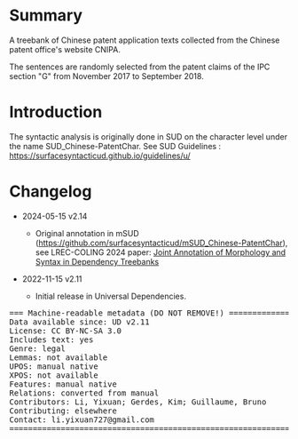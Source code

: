 # Summary
A treebank of Chinese patent application texts collected from the Chinese patent office's website CNIPA.

The sentences are randomly selected from the patent claims of the IPC section "G" from November 2017 to September 2018.

# Introduction
The syntactic analysis is originally done in SUD on the character level under the name SUD_Chinese-PatentChar. See SUD Guidelines : https://surfacesyntacticud.github.io/guidelines/u/

# Changelog

* 2024-05-15 v2.14
  * Original annotation in mSUD (https://github.com/surfacesyntacticud/mSUD_Chinese-PatentChar), see LREC-COLING 2024 paper: [Joint Annotation of Morphology and Syntax in Dependency Treebanks](https://inria.hal.science/hal-04550108)

* 2022-11-15 v2.11
  * Initial release in Universal Dependencies.

<pre>
=== Machine-readable metadata (DO NOT REMOVE!) ================================
Data available since: UD v2.11
License: CC BY-NC-SA 3.0
Includes text: yes
Genre: legal
Lemmas: not available
UPOS: manual native
XPOS: not available
Features: manual native
Relations: converted from manual
Contributors: Li, Yixuan; Gerdes, Kim; Guillaume, Bruno
Contributing: elsewhere
Contact: li.yixuan727@gmail.com
===============================================================================
</pre>

